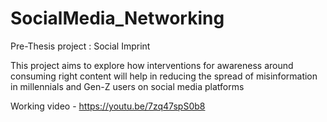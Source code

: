 # SocialMedia_Networking
Pre-Thesis project : Social Imprint

This project aims to explore how interventions for awareness around consuming right content will help in reducing the spread of misinformation in millennials and Gen-Z users on social media platforms

Working video - https://youtu.be/7zq47spS0b8  
